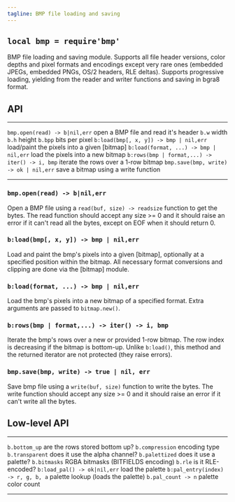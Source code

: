 ```yaml
---
tagline: BMP file loading and saving
---
```


## `local bmp = require'bmp'`

BMP file loading and saving module. Supports all file header versions,
color depths and pixel formats and encodings except very rare ones
(embedded JPEGs, embedded PNGs, OS/2 headers, RLE deltas). Supports
progressive loading, yielding from the reader and writer functions
and saving in bgra8 format.

## API

---------------------------------------------------- ----------------------------------------------------
`bmp.open(read) -> b|nil,err`                        open a BMP file and read it's header
`b.w`                                                width
`b.h`                                                height
`b.bpp`                                              bits per pixel
`b:load(bmp[, x, y]) -> bmp | nil,err`               load/paint the pixels into a given [bitmap]
`b:load(format, ...) -> bmp | nil,err`               load the pixels into a new bitmap
`b:rows(bmp | format,...) -> iter() -> i, bmp`       iterate the rows over a 1-row bitmap
`bmp.save(bmp, write) -> ok | nil,err`               save a bitmap using a write function
---------------------------------------------------- ----------------------------------------------------

### `bmp.open(read) -> b|nil,err`

Open a BMP file using a `read(buf, size) -> readsize` function to get
the bytes. The read function should accept any size >= 0 and it should
raise an error if it can't read all the bytes, except on EOF when it
should return 0.

### `b:load(bmp[, x, y]) -> bmp | nil,err`

Load and paint the bmp's pixels into a given [bitmap], optionally at a specified
position within the bitmap. All necessary format conversions and clipping
are done via the [bitmap] module.

### `b:load(format, ...) -> bmp | nil,err`

Load the bmp's pixels into a new bitmap of a specified format.
Extra arguments are passed to `bitmap.new()`.

### `b:rows(bmp | format,...) -> iter() -> i, bmp`

Iterate the bmp's rows over a new or provided 1-row bitmap. The row index
is decreasing if the bitmap is bottom-up. Unlike `b:load()`, this method
and the returned iterator are not protected (they raise errors).

### `bmp.save(bmp, write) -> true | nil, err`

Save bmp file using a `write(buf, size)` function to write the bytes.
The write function should accept any size >= 0 and it should raise an error
if it can't write all the bytes.


## Low-level API

--------------------------------------- ---------------------------------------
`b.bottom_up`                           are the rows stored bottom up?
`b.compression`                         encoding type
`b.transparent`                         does it use the alpha channel?
`b.palettized`                          does it use a palette?
`b.bitmasks`                            RGBA bitmasks (BITFIELDS encoding)
`b.rle`                                 is it RLE-encoded?
`b:load_pal() -> ok|nil,err`            load the palette
`b:pal_entry(index) -> r, g, b, a`      palette lookup (loads the palette)
`b.pal_count -> n`                      palette color count
--------------------------------------- ---------------------------------------
